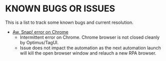 # KNOWN BUGS OR ISSUES

This is a list to track some known bugs and current resolution.

- [Aw, Snap! error on Chrome](https://github.com/aisingapore/TagUI/issues/1116)
  - Intermittent error on Chrome.  Chrome browser is not closed cleanly by Optimus/TagUI.
  - Issue does not impact the automation as the next automation launch will kill the open browser window and relauch a new RPA browser.



